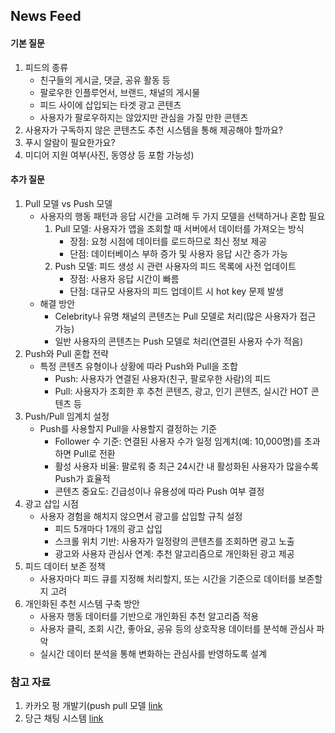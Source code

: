 ## News Feed

#### 기본 질문

1. 피드의 종류
    - 친구들의 게시글, 댓글, 공유 활동 등
    - 팔로우한 인플루언서, 브랜드, 채널의 게시물
    - 피드 사이에 삽입되는 타겟 광고 콘텐츠
    - 사용자가 팔로우하지는 않았지만 관심을 가질 만한 콘텐츠
2. 사용자가 구독하지 않은 콘텐츠도 추천 시스템을 통해 제공해야 할까요?
3. 푸시 알람이 필요한가요?
4. 미디어 지원 여부(사진, 동영상 등 포함 가능성)
#### 추가 질문

1. Pull 모델 vs Push 모델
    - 사용자의 행동 패턴과 응답 시간을 고려해 두 가지 모델을 선택하거나 혼합 필요
        1. Pull 모델: 사용자가 앱을 조회할 때 서버에서 데이터를 가져오는 방식
            - 장점: 요청 시점에 데이터를 로드하므로 최신 정보 제공
            - 단점: 데이터베이스 부하 증가 및 사용자 응답 시간 증가 가능
        2. Push 모델: 피드 생성 시 관련 사용자의 피드 목록에 사전 업데이트
            - 장점: 사용자 응답 시간이 빠름
            - 단점: 대규모 사용자의 피드 업데이트 시 hot key 문제 발생
    - 해결 방안
        - Celebrity나 유명 채널의 콘텐츠는 Pull 모델로 처리(많은 사용자가 접근 가능)
        - 일반 사용자의 콘텐츠는 Push 모델로 처리(연결된 사용자 수가 적음)
2. Push와 Pull 혼합 전략
    - 특정 콘텐츠 유형이나 상황에 따라 Push와 Pull을 조합
        - Push: 사용자가 연결된 사용자(친구, 팔로우한 사람)의 피드
        - Pull: 사용자가 조회한 후 추천 콘텐츠, 광고, 인기 콘텐츠, 실시간 HOT 콘텐츠 등
3. Push/Pull 임계치 설정
    - Push를 사용할지 Pull을 사용할지 결정하는 기준
        - Follower 수 기준: 연결된 사용자 수가 일정 임계치(예: 10,000명)를 초과하면 Pull로 전환
        - 활성 사용자 비율: 팔로워 중 최근 24시간 내 활성화된 사용자가 많을수록 Push가 효율적
        - 콘텐츠 중요도: 긴급성이나 유용성에 따라 Push 여부 결정
4. 광고 삽입 시점
    - 사용자 경험을 해치지 않으면서 광고를 삽입할 규칙 설정
        - 피드 5개마다 1개의 광고 삽입
        - 스크롤 위치 기반: 사용자가 일정량의 콘텐츠를 조회하면 광고 노출
        - 광고와 사용자 관심사 연계: 추천 알고리즘으로 개인화된 광고 제공
5. 피드 데이터 보존 정책
    - 사용자마다 피드 큐를 지정해 처리할지, 또는 시간을 기준으로 데이터를 보존할지 고려
6. 개인화된 추천 시스템 구축 방안
    - 사용자 행동 데이터를 기반으로 개인화된 추천 알고리즘 적용
    - 사용자 클릭, 조회 시간, 좋아요, 공유 등의 상호작용 데이터를 분석해 관심사 파악
    - 실시간 데이터 분석을 통해 변화하는 관심사를 반영하도록 설계

### 참고 자료
1. 카카오 펑 개발기(push pull 모델 [link](https://www.youtube.com/watch?v=8u13hn5NLQo&t=981s)
2. 당근 채팅 시스템 [link](https://www.youtube.com/watch?v=_F6k0tg8ODo&t=719s)